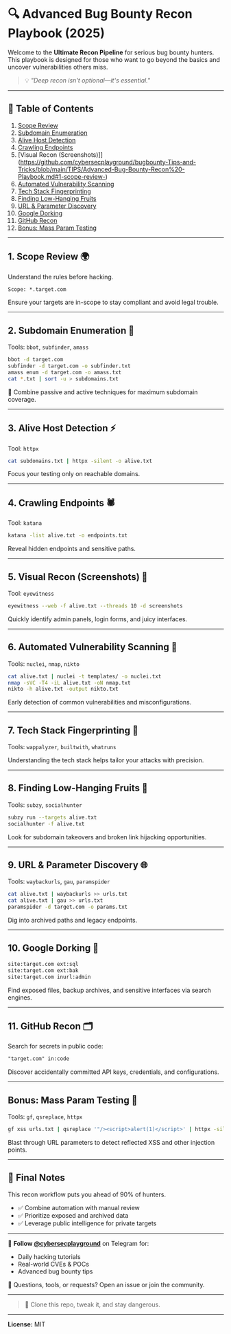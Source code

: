# 🔍 Advanced Bug Bounty Recon Playbook (2025)

Welcome to the **Ultimate Recon Pipeline** for serious bug bounty hunters. This playbook is designed for those who want to go beyond the basics and uncover vulnerabilities others miss.

> 💡 *"Deep recon isn't optional—it's essential."*

---

## 📌 Table of Contents
1. [Scope Review](https://github.com/cybersecplayground/bugbounty-Tips-and-Tricks/blob/main/TIPS/Advanced-Bug-Bounty-Recon%20-Playbook.md#1-scope-review-)
2. [Subdomain Enumeration](https://github.com/cybersecplayground/bugbounty-Tips-and-Tricks/blob/main/TIPS/Advanced-Bug-Bounty-Recon%20-Playbook.md#1-scope-review-)
3. [Alive Host Detection](https://github.com/cybersecplayground/bugbounty-Tips-and-Tricks/blob/main/TIPS/Advanced-Bug-Bounty-Recon%20-Playbook.md#1-scope-review-)
4. [Crawling Endpoints](https://github.com/cybersecplayground/bugbounty-Tips-and-Tricks/blob/main/TIPS/Advanced-Bug-Bounty-Recon%20-Playbook.md#1-scope-review-)
5. [Visual Recon (Screenshots)]](https://github.com/cybersecplayground/bugbounty-Tips-and-Tricks/blob/main/TIPS/Advanced-Bug-Bounty-Recon%20-Playbook.md#1-scope-review-)
6. [Automated Vulnerability Scanning](https://github.com/cybersecplayground/bugbounty-Tips-and-Tricks/blob/main/TIPS/Advanced-Bug-Bounty-Recon%20-Playbook.md#1-scope-review-)
7. [Tech Stack Fingerprinting](https://github.com/cybersecplayground/bugbounty-Tips-and-Tricks/blob/main/TIPS/Advanced-Bug-Bounty-Recon%20-Playbook.md#1-scope-review-)
8. [Finding Low-Hanging Fruits](https://github.com/cybersecplayground/bugbounty-Tips-and-Tricks/blob/main/TIPS/Advanced-Bug-Bounty-Recon%20-Playbook.md#1-scope-review-)
9. [URL & Parameter Discovery](https://github.com/cybersecplayground/bugbounty-Tips-and-Tricks/blob/main/TIPS/Advanced-Bug-Bounty-Recon%20-Playbook.md#1-scope-review-)
10. [Google Dorking](https://github.com/cybersecplayground/bugbounty-Tips-and-Tricks/blob/main/TIPS/Advanced-Bug-Bounty-Recon%20-Playbook.md#1-scope-review-)
11. [GitHub Recon](https://github.com/cybersecplayground/bugbounty-Tips-and-Tricks/blob/main/TIPS/Advanced-Bug-Bounty-Recon%20-Playbook.md#1-scope-review-)
12. [Bonus: Mass Param Testing](https://github.com/cybersecplayground/bugbounty-Tips-and-Tricks/blob/main/TIPS/Advanced-Bug-Bounty-Recon%20-Playbook.md#1-scope-review-)

---

## 1. Scope Review 🌍
Understand the rules before hacking.

```txt
Scope: *.target.com
```

Ensure your targets are in-scope to stay compliant and avoid legal trouble.

---

## 2. Subdomain Enumeration 🧹
Tools: `bbot`, `subfinder`, `amass`

```bash
bbot -d target.com
subfinder -d target.com -o subfinder.txt
amass enum -d target.com -o amass.txt
cat *.txt | sort -u > subdomains.txt
```

🔄 Combine passive and active techniques for maximum subdomain coverage.

---

## 3. Alive Host Detection ⚡
Tool: `httpx`

```bash
cat subdomains.txt | httpx -silent -o alive.txt
```

Focus your testing only on reachable domains.

---

## 4. Crawling Endpoints 🕷️
Tool: `katana`

```bash
katana -list alive.txt -o endpoints.txt
```

Reveal hidden endpoints and sensitive paths.

---

## 5. Visual Recon (Screenshots) 📸
Tool: `eyewitness`

```bash
eyewitness --web -f alive.txt --threads 10 -d screenshots
```

Quickly identify admin panels, login forms, and juicy interfaces.

---

## 6. Automated Vulnerability Scanning 🚨
Tools: `nuclei`, `nmap`, `nikto`

```bash
cat alive.txt | nuclei -t templates/ -o nuclei.txt
nmap -sVC -T4 -iL alive.txt -oN nmap.txt
nikto -h alive.txt -output nikto.txt
```

Early detection of common vulnerabilities and misconfigurations.

---

## 7. Tech Stack Fingerprinting 🔬
Tools: `wappalyzer`, `builtwith`, `whatruns`

Understanding the tech stack helps tailor your attacks with precision.

---

## 8. Finding Low-Hanging Fruits 🍯
Tools: `subzy`, `socialhunter`

```bash
subzy run --targets alive.txt
socialhunter -f alive.txt
```

Look for subdomain takeovers and broken link hijacking opportunities.

---

## 9. URL & Parameter Discovery 🌐
Tools: `waybackurls`, `gau`, `paramspider`

```bash
cat alive.txt | waybackurls >> urls.txt
cat alive.txt | gau >> urls.txt
paramspider -d target.com -o params.txt
```

Dig into archived paths and legacy endpoints.

---

## 10. Google Dorking 🧙
```txt
site:target.com ext:sql
site:target.com ext:bak
site:target.com inurl:admin
```

Find exposed files, backup archives, and sensitive interfaces via search engines.

---

## 11. GitHub Recon 🗂️
Search for secrets in public code:

```txt
"target.com" in:code
```

Discover accidentally committed API keys, credentials, and configurations.

---

## Bonus: Mass Param Testing 🎯
Tools: `gf`, `qsreplace`, `httpx`

```bash
gf xss urls.txt | qsreplace '"/><script>alert(1)</script>' | httpx -silent
```

Blast through URL parameters to detect reflected XSS and other injection points.

---

## 🚀 Final Notes
This recon workflow puts you ahead of 90% of hunters.
- ✅ Combine automation with manual review
- ✅ Prioritize exposed and archived data
- ✅ Leverage public intelligence for private targets

---

📌 **Follow [@cybersecplayground](https://t.me/cybersecplayground)** on Telegram for:
- Daily hacking tutorials
- Real-world CVEs & POCs
- Advanced bug bounty tips

💬 Questions, tools, or requests? Open an issue or join the community.

---

> 📁 Clone this repo, tweak it, and stay dangerous.

---

**License:** MIT
